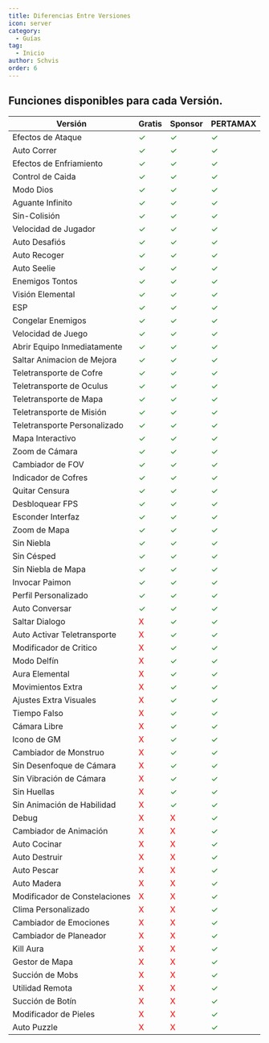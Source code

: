 ```yaml
---
title: Diferencias Entre Versiones
icon: server
category:
  - Guías
tag:
  - Inicio
author: Schvis
order: 6
---
```


## Funciones disponibles para cada Versión.

| Versión | Gratis |Sponsor|PERTAMAX|
|-----|--------|--------|------|
|Efectos de Ataque|<span style='color:green;'>✓</span>|<span style='color:green;'>✓</span>|<span style='color:green;'>✓</span>|
|Auto Correr|<span style='color:green;'>✓</span>|<span style='color:green;'>✓</span>|<span style='color:green;'>✓</span>|
|Efectos de Enfriamiento|<span style='color:green;'>✓</span>|<span style='color:green;'>✓</span>|<span style='color:green;'>✓</span>|
|Control de Caida|<span style='color:green;'>✓</span>|<span style='color:green;'>✓</span>|<span style='color:green;'>✓</span>|
|Modo Dios|<span style='color:green;'>✓</span>|<span style='color:green;'>✓</span>|<span style='color:green;'>✓</span>|
|Aguante Infinito|<span style='color:green;'>✓</span>|<span style='color:green;'>✓</span>|<span style='color:green;'>✓</span>|
|Sin-Colisión|<span style='color:green;'>✓</span>|<span style='color:green;'>✓</span>|<span style='color:green;'>✓</span>|
|Velocidad de Jugador|<span style='color:green;'>✓</span>|<span style='color:green;'>✓</span>|<span style='color:green;'>✓</span>|
|Auto Desafiós|<span style='color:green;'>✓</span>|<span style='color:green;'>✓</span>|<span style='color:green;'>✓</span>|
|Auto Recoger|<span style='color:green;'>✓</span>|<span style='color:green;'>✓</span>|<span style='color:green;'>✓</span>|
|Auto Seelie|<span style='color:green;'>✓</span>|<span style='color:green;'>✓</span>|<span style='color:green;'>✓</span>|
|Enemigos Tontos|<span style='color:green;'>✓</span>|<span style='color:green;'>✓</span>|<span style='color:green;'>✓</span>|
|Visión Elemental|<span style='color:green;'>✓</span>|<span style='color:green;'>✓</span>|<span style='color:green;'>✓</span>|
|ESP|<span style='color:green;'>✓</span>|<span style='color:green;'>✓</span>|<span style='color:green;'>✓</span>|
|Congelar Enemigos|<span style='color:green;'>✓</span>|<span style='color:green;'>✓</span>|<span style='color:green;'>✓</span>|
|Velocidad de Juego|<span style='color:green;'>✓</span>|<span style='color:green;'>✓</span>|<span style='color:green;'>✓</span>|
|Abrir Equipo Inmediatamente|<span style='color:green;'>✓</span>|<span style='color:green;'>✓</span>|<span style='color:green;'>✓</span>|
|Saltar Animacion de Mejora|<span style='color:green;'>✓</span>|<span style='color:green;'>✓</span>|<span style='color:green;'>✓</span>|
|Teletransporte de Cofre|<span style='color:green;'>✓</span>|<span style='color:green;'>✓</span>|<span style='color:green;'>✓</span>|
|Teletransporte de Oculus|<span style='color:green;'>✓</span>|<span style='color:green;'>✓</span>|<span style='color:green;'>✓</span>|
|Teletransporte de Mapa|<span style='color:green;'>✓</span>|<span style='color:green;'>✓</span>|<span style='color:green;'>✓</span>|
|Teletransporte de Misión|<span style='color:green;'>✓</span>|<span style='color:green;'>✓</span>|<span style='color:green;'>✓</span>|
|Teletransporte Personalizado|<span style='color:green;'>✓</span>|<span style='color:green;'>✓</span>|<span style='color:green;'>✓</span>|
|Mapa Interactivo|<span style='color:green;'>✓</span>|<span style='color:green;'>✓</span>|<span style='color:green;'>✓</span>|
|Zoom de Cámara|<span style='color:green;'>✓</span>|<span style='color:green;'>✓</span>|<span style='color:green;'>✓</span>|
|Cambiador de FOV|<span style='color:green;'>✓</span>|<span style='color:green;'>✓</span>|<span style='color:green;'>✓</span>|
|Indicador de Cofres|<span style='color:green;'>✓</span>|<span style='color:green;'>✓</span>|<span style='color:green;'>✓</span>|
|Quitar Censura|<span style='color:green;'>✓</span>|<span style='color:green;'>✓</span>|<span style='color:green;'>✓</span>|
|Desbloquear FPS|<span style='color:green;'>✓</span>|<span style='color:green;'>✓</span>|<span style='color:green;'>✓</span>|
|Esconder Interfaz|<span style='color:green;'>✓</span>|<span style='color:green;'>✓</span>|<span style='color:green;'>✓</span>|
|Zoom de Mapa|<span style='color:green;'>✓</span>|<span style='color:green;'>✓</span>|<span style='color:green;'>✓</span>|
|Sin Niebla|<span style='color:green;'>✓</span>|<span style='color:green;'>✓</span>|<span style='color:green;'>✓</span>|
|Sin Césped|<span style='color:green;'>✓</span>|<span style='color:green;'>✓</span>|<span style='color:green;'>✓</span>|
|Sin Niebla de Mapa|<span style='color:green;'>✓</span>|<span style='color:green;'>✓</span>|<span style='color:green;'>✓</span>|
|Invocar Paimon|<span style='color:green;'>✓</span>|<span style='color:green;'>✓</span>|<span style='color:green;'>✓</span>|
|Perfil Personalizado|<span style='color:green;'>✓</span>|<span style='color:green;'>✓</span>|<span style='color:green;'>✓</span>|
|Auto Conversar|<span style='color:green;'>✓</span>|<span style='color:green;'>✓</span>|<span style='color:green;'>✓</span>|
|Saltar Dialogo|<span style='color:red;'>X</span>|<span style='color:green;'>✓</span>|<span style='color:green;'>✓</span>|
|Auto Activar Teletransporte|<span style='color:red;'>X</span>|<span style='color:green;'>✓</span>|<span style='color:green;'>✓</span>|
|Modificador de Critico|<span style='color:red;'>X</span>|<span style='color:green;'>✓</span>|<span style='color:green;'>✓</span>|
|Modo Delfín|<span style='color:red;'>X</span>|<span style='color:green;'>✓</span>|<span style='color:green;'>✓</span>|
|Aura Elemental|<span style='color:red;'>X</span>|<span style='color:green;'>✓</span>|<span style='color:green;'>✓</span>|
|Movimientos Extra|<span style='color:red;'>X</span>|<span style='color:green;'>✓</span>|<span style='color:green;'>✓</span>|
|Ajustes Extra Visuales|<span style='color:red;'>X</span>|<span style='color:green;'>✓</span>|<span style='color:green;'>✓</span>|
|Tiempo Falso|<span style='color:red;'>X</span>|<span style='color:green;'>✓</span>|<span style='color:green;'>✓</span>|
|Cámara Libre|<span style='color:red;'>X</span>|<span style='color:green;'>✓</span>|<span style='color:green;'>✓</span>|
|Icono de GM|<span style='color:red;'>X</span>|<span style='color:green;'>✓</span>|<span style='color:green;'>✓</span>|
|Cambiador de Monstruo|<span style='color:red;'>X</span>|<span style='color:green;'>✓</span>|<span style='color:green;'>✓</span>|
|Sin Desenfoque de Cámara|<span style='color:red;'>X</span>|<span style='color:green;'>✓</span>|<span style='color:green;'>✓</span>|
|Sin Vibración de Cámara|<span style='color:red;'>X</span>|<span style='color:green;'>✓</span>|<span style='color:green;'>✓</span>|
|Sin Huellas|<span style='color:red;'>X</span>|<span style='color:green;'>✓</span>|<span style='color:green;'>✓</span>|
|Sin Animación de Habilidad|<span style='color:red;'>X</span>|<span style='color:green;'>✓</span>|<span style='color:green;'>✓</span>|
|Debug|<span style='color:red;'>X</span>|<span style='color:red;'>X</span>|<span style='color:green;'>✓</span>|
|Cambiador de Animación|<span style='color:red;'>X</span>|<span style='color:red;'>X</span>|<span style='color:green;'>✓</span>|
|Auto Cocinar|<span style='color:red;'>X</span>|<span style='color:red;'>X</span>|<span style='color:green;'>✓</span>|
|Auto Destruir|<span style='color:red;'>X</span>|<span style='color:red;'>X</span>|<span style='color:green;'>✓</span>|
|Auto Pescar|<span style='color:red;'>X</span>|<span style='color:red;'>X</span>|<span style='color:green;'>✓</span>|
|Auto Madera|<span style='color:red;'>X</span>|<span style='color:red;'>X</span>|<span style='color:green;'>✓</span>|
|Modificador de Constelaciones|<span style='color:red;'>X</span>|<span style='color:red;'>X</span>|<span style='color:green;'>✓</span>|
|Clima Personalizado|<span style='color:red;'>X</span>|<span style='color:red;'>X</span>|<span style='color:green;'>✓</span>|
|Cambiador de Emociones|<span style='color:red;'>X</span>|<span style='color:red;'>X</span>|<span style='color:green;'>✓</span>|
|Cambiador de Planeador|<span style='color:red;'>X</span>|<span style='color:red;'>X</span>|<span style='color:green;'>✓</span>|
|Kill Aura|<span style='color:red;'>X</span>|<span style='color:red;'>X</span>|<span style='color:green;'>✓</span>|
|Gestor de Mapa|<span style='color:red;'>X</span>|<span style='color:red;'>X</span>|<span style='color:green;'>✓</span>|
|Succión de Mobs|<span style='color:red;'>X</span>|<span style='color:red;'>X</span>|<span style='color:green;'>✓</span>|
|Utilidad Remota|<span style='color:red;'>X</span>|<span style='color:red;'>X</span>|<span style='color:green;'>✓</span>|
|Succión de Botín|<span style='color:red;'>X</span>|<span style='color:red;'>X</span>|<span style='color:green;'>✓</span>|
|Modificador de Pieles|<span style='color:red;'>X</span>|<span style='color:red;'>X</span>|<span style='color:green;'>✓</span>|
|Auto Puzzle|<span style='color:red;'>X</span>|<span style='color:red;'>X</span>|<span style='color:green;'>✓</span>|